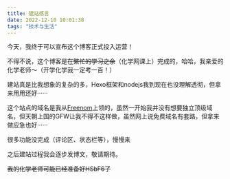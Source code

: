 ```yaml
---
title: 建站感言
date: 2022-12-10 10:01:38
tags: "技术与生活"
---
```


今天，我终于可以宣布这个博客正式投入运营！

不得不说，这个博客是在~~繁忙的学习之余~~（化学网课上）完成的，哈哈，我亲爱的化学老师～（开学化学我一定考一百！）

建站真是比我想象的复杂的多，Hexo框架和nodejs我到现在也没理解透彻，但拿来用用还好······

这个站点的域名是我从[Freenom](https://www.freenom.com)上领的，虽然一开始我并没有想要独立顶级域名，但天朝上国的GFW让我不得不这样做，虽然网上说免费域名有套路，但拿来做应急也好······

很多功能没完成（评论区、状态栏等），慢慢来

之后建站过程我会逐步发博文，敬请期待。

~~我的化学老师可能已经准备好HSbF6了~~